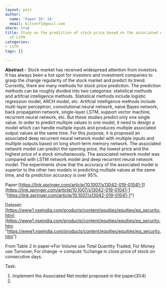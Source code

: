 ```yaml
---
layout: post
author:
  name: 'Paper ID: 14'
  email: bitsnnfl@gmail.com
share: true
title: Study on the prediction of stock price based on the associated network model
  of LSTM
categories:
- LSTM
tags: []

---
```

**Abstract -** Stock market has received widespread attention from investors. It has always been a hot spot for investors and investment companies to grasp the change regularity of the stock market and predict its trend. Currently, there are many methods for stock price prediction. The prediction methods can be roughly divided into two categories: statistical methods and artifcial intelligence methods. Statistical methods include logistic regression model, ARCH model, etc. Artifcial intelligence methods include multi-layer perceptron, convolutional neural network, naive Bayes network, back propagation network, single-layer LSTM, support vector machine, recurrent neural network, etc. But these studies predict only one single value. In order to predict multiple values in one model, it need to design a model which can handle multiple inputs and produces multiple associated output values at the same time. For this purpose, it is proposed an associated deep recurrent neural network model with multiple inputs and multiple outputs based on long short-term memory network. The associated network model can predict the opening price, the lowest price and the highest price of a stock simultaneously. The associated network model was compared with LSTM network model and deep recurrent neural network model. The experiments show that the accuracy of the associated model is superior to the other two models in predicting multiple values at the same time, and its prediction accuracy is over 95%.

Paper:[https://link.springer.com/article/10.1007/s13042-019-01041-1](https://link.springer.com/article/10.1007/s13042-019-01041-1 "https://link.springer.com/article/10.1007/s13042-019-01041-1")

Dataset:[https://www1.nseindia.com/products/content/equities/equities/eq_security.htm](https://www1.nseindia.com/products/content/equities/equities/eq_security.htm "https://www1.nseindia.com/products/content/equities/equities/eq_security.htm")

From Table 2 in paper->For Volume use Total Quantity Traded, For Money use Turnover, For change -> compute %change in close price of stock on consecutive days.

Task:

1. Implement the Associated Net model proposed in the paper(3)(4)
2. 